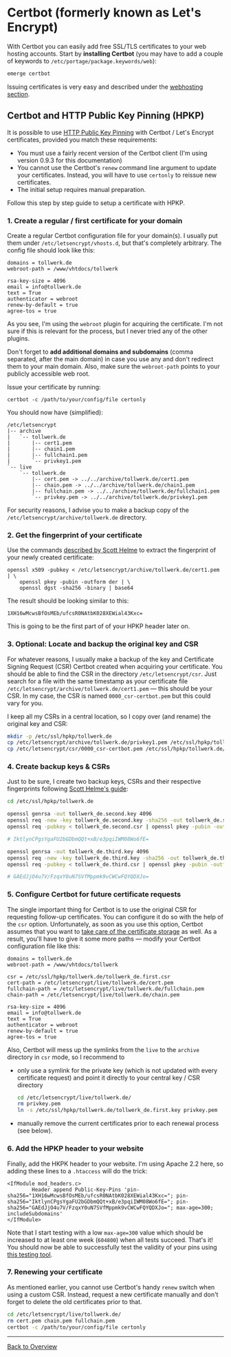 Certbot (formerly known as Let's Encrypt)
=========================================

With Certbot you can easily add free SSL/TLS certificates to your web hosting accounts. Start by **installing Certbot** (you may have to add a couple of keywords to `/etc/portage/package.keywords/web`):

```sh
emerge certbot
```

Issuing certificates is very easy and described under the [webhosting section](../05_Shared_Hosting/01_Webhosting.md).


Certbot and HTTP Public Key Pinning (HPKP)
------------------------------------------

It is possible to use [HTTP Public Key Pinning](https://scotthelme.co.uk/hpkp-http-public-key-pinning/) with Certbot / Let's Encrypt certificates, provided you match these requirements:

* You must use a fairly recent version of the Certbot client (I'm using version 0.9.3 for this documentation)
* You cannot use the Certbot's `renew` command line argument to update your certificates. Instead, you will have to use `certonly` to reissue new certificates.
* The initial setup requires manual preparation.

Follow this step by step guide to setup a certificate with HPKP.


### 1. Create a regular / first certificate for your domain

Create a regular Certbot configuration file for your domain(s). I usually put them under `/etc/letsencrypt/vhosts.d`, but that's completely arbitrary. The config file should look like this:

```
domains = tollwerk.de
webroot-path = /www/vhtdocs/tollwerk

rsa-key-size = 4096
email = info@tollwerk.de
text = True
authenticator = webroot
renew-by-default = true
agree-tos = true
```

As you see, I'm using the `webroot` plugin for acquiring the certificate. I'm not sure if this is relevant for the process, but I never tried any of the other plugins.

Don't forget to **add additional domains and subdomains** (comma separated, after the main domain) in case you use any and don't redirect them to your main domain. Also, make sure the `webroot-path` points to your publicly accessible web root.

Issue your certificate by running:

```
certbot -c /path/to/your/config/file certonly
```

You should now have (simplified):

```
/etc/letsencrypt
|-- archive
|   `-- tollwerk.de
|       |-- cert1.pem
|       |-- chain1.pem
|       |-- fullchain1.pem
|       `-- privkey1.pem
`-- live
    `-- tollwerk.de
        |-- cert.pem -> ../../archive/tollwerk.de/cert1.pem
        |-- chain.pem -> ../../archive/tollwerk.de/chain1.pem
        |-- fullchain.pem -> ../../archive/tollwerk.de/fullchain1.pem
        `-- privkey.pem -> ../../archive/tollwerk.de/privkey1.pem
```

For security reasons, I advise you to make a backup copy of the `/etc/letsencrypt/archive/tollwerk.de` directory.

### 2. Get the fingerprint of your certificate

Use the commands [described by Scott Helme](https://scotthelme.co.uk/hpkp-http-public-key-pinning/#addyourexistingcertificate) to extract the fingerprint of your newly created certificate:

```
openssl x509 -pubkey < /etc/letsencrypt/archive/tollwerk.de/cert1.pem | \
    openssl pkey -pubin -outform der | \
    openssl dgst -sha256 -binary | base64
```

The result should be looking similar to this:

```
1XH16wMcwsBfOsMEb/ufcsR0NAtbK028XEWial43Kxc=
```

This is going to be the first part of of your HPKP header later on.

### 3. Optional: Locate and backup the original key and CSR

For whatever reasons, I usually make a backup of the key and Certificate Signing Request (CSR) Certbot created when acquiring your certificate. You should be able to find the CSR in the directory `/etc/letsencrypt/csr`. Just search for a file with the same timestamp as your certificate file `/etc/letsencrypt/archive/tollwerk.de/cert1.pem` — this should be your CSR. In my case, the CSR is named `0000_csr-certbot.pem` but this could vary for you.

I keep all my CSRs in a central location, so I copy over (and rename) the original key and CSR:

```bash
mkdir -p /etc/ssl/hpkp/tollwerk.de
cp /etc/letsencrypt/archive/tollwerk.de/privkey1.pem /etc/ssl/hpkp/tollwerk.de/tollwerk_de.first.key
cp /etc/letsencrypt/csr/0000_csr-certbot.pem /etc/ssl/hpkp/tollwerk.de/tollwerk_de.first.csr
```

### 4. Create backup keys & CSRs

Just to be sure, I create two backup keys, CSRs and their respective fingerprints following [Scott Helme's guide](https://scotthelme.co.uk/hpkp-http-public-key-pinning/#creatingabackupcsr):

```bash
cd /etc/ssl/hpkp/tollwerk.de

openssl genrsa -out tollwerk_de.second.key 4096
openssl req -new -key tollwerk_de.second.key -sha256 -out tollwerk_de.second.csr
openssl req -pubkey < tollwerk_de.second.csr | openssl pkey -pubin -outform der | openssl dgst -sha256 -binary | base64

# IktlynCPgsYgaFU2bGDbmQQt+xB/e3pqiIWM08Wo6fE=

openssl genrsa -out tollwerk_de.third.key 4096
openssl req -new -key tollwerk_de.third.key -sha256 -out tollwerk_de.third.csr
openssl req -pubkey < tollwerk_de.third.csr | openssl pkey -pubin -outform der | openssl dgst -sha256 -binary | base64

# GAEdJjO4u7V/FzqxY0uN7SVfMppmk9vCWCwFQYQDXJo=
```

### 5. Configure Certbot for future certificate requests

The single important thing for Certbot is to use the original CSR for requesting follow-up certificates. You can configure it do so with the help of the `csr` option. Unfortunately, as soon as you use this option, Certbot assumes that you want to [take care of the certificate storage](https://community.letsencrypt.org/t/certbot-with-csr-doesnt-put-cert-in-live-path/16901) as well. As a result, you'll have to give it some more paths — modify your Certbot configuration file like this:

```
domains = tollwerk.de
webroot-path = /www/vhtdocs/tollwerk

csr = /etc/ssl/hpkp/tollwerk.de/tollwerk_de.first.csr
cert-path = /etc/letsencrypt/live/tollwerk.de/cert.pem
fullchain-path = /etc/letsencrypt/live/tollwerk.de/fullchain.pem
chain-path = /etc/letsencrypt/live/tollwerk.de/chain.pem

rsa-key-size = 4096
email = info@tollwerk.de
text = True
authenticator = webroot
renew-by-default = true
agree-tos = true
```

Also, Certbot will mess up the symlinks from the `live` to the `archive` directory in `csr` mode, so I recommend to

* only use a symlink for the private key (which is not updated with every certificate request) and point it directly to your central key / CSR directory

    ```bash
    cd /etc/letsencrypt/live/tollwerk.de/
    rm privkey.pem
    ln -s /etc/ssl/hpkp/tollwerk.de/tollwerk_de.first.key privkey.pem
    ```

* manually remove the current certificates prior to each renewal process (see below).

### 6. Add the HPKP header to your website

Finally, add the HKPK header to your website. I'm using Apache 2.2 here, so adding these lines to a `.htaccess` will do the trick:

```vhost
<IfModule mod_headers.c>
        Header append Public-Key-Pins 'pin-sha256="1XH16wMcwsBfOsMEb/ufcsR0NAtbK028XEWial43Kxc="; pin-sha256="IktlynCPgsYgaFU2bGDbmQQt+xB/e3pqiIWM08Wo6fE="; pin-sha256="GAEdJjO4u7V/FzqxY0uN7SVfMppmk9vCWCwFQYQDXJo="; max-age=300; includeSubdomains'
</IfModule>
```

Note that I start testing with a low `max-age=300` value which should be increased to at least one week (`604800`) when all tests succeed. That's it! You should now be able to successfully test the validity of your pins using [this testing tool](https://report-uri.io/home/pkp_analyse).

###  7. Renewing your certificate

As mentioned earlier, you cannot use Certbot's handy `renew` switch when using a custom CSR. Instead, request a new certificate manually and don't forget to delete the old certificates prior to that.

```bash
cd /etc/letsencrypt/live/tollwerk.de/
rm cert.pem chain.pem fullchain.pem
certbot -c /path/to/your/config/file certonly
```

___
[Back to Overview](01_Overview.md)
